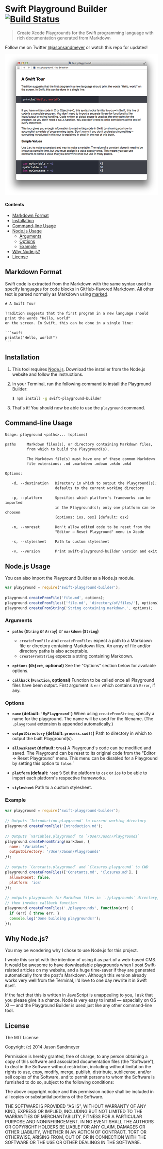 # Swift Playground Builder [![Build Status](https://travis-ci.org/jas/swift-playground-builder.svg?branch=master)](https://travis-ci.org/jas/swift-playground-builder)

> Create Xcode Playgrounds for the Swift programming language with rich documentation generated from Markdown

Follow me on Twitter [@jasonsandmeyer](http://twitter.com/jasonsandmeyer) or watch this repo for updates!

![Playground example](screenshot.png)

#### Contents
* [Markdown Format](README.md#markdown-format)
* [Installation](README.md#installation)
* [Command-line Usage](README.md#command-line-usage)
* [Node.js Usage](README.md#nodejs-usage)
  * [Arguments](README.md#arguments)
  * [Options](README.md#options)
  * [Example](README.md#example)
* [Why Node.js?](README.md#why-nodejs)
* [License](README.md#license)

## Markdown Format

Swift code is extracted from the Markdown with the same syntax used to specify languages for code blocks in GitHub-flavored Markdown. All other text is parsed normally as Markdown using [marked](https://github.com/chjj/marked).

    # A Swift Tour

    Tradition suggests that the first program in a new language should print the words "Hello, world"
    on the screen. In Swift, this can be done in a single line:

    ```swift
    println("Hello, world!")
    ```

## Installation

1. This tool requires [Node.js](http://nodejs.org). Download the installer from the Node.js website and follow the instructions.

2. In your Terminal, run the following command to install the Playground Builder:

   ```sh
   $ npm install -g swift-playground-builder
   ```

3. That's it! You should now be able to use the `playground` command.

## Command-line Usage

```
Usage: playground <paths>... [options]

paths     Markdown files(s), or directory containing Markdown files,
          from which to build the Playground(s).
          
          The Markdown file(s) must have one of these common Markdown
          file extensions: .md .markdown .mdown .mkdn .mkd

Options:

   -d, --destination   Directory in which to output the Playground(s);
                       defaults to the current working directory

   -p, --platform      Specifies which platform's frameworks can be imported
                       in the Playground(s); only one platform can be choosen
                       [options: ios, osx] [default: osx]

   -n, --noreset       Don't allow edited code to be reset from the
                       "Editor → Reset Playground" menu in Xcode

   -s, --stylesheet    Path to custom stylesheet

   -v, --version       Print swift-playground-builder version and exit
```

## Node.js Usage

You can also import the Playground Builder as a Node.js module.

```js
var playground = require('swift-playground-builder');

playground.createFromFile('file.md', options);
playground.createFromFiles(['file.md', 'directory/of/files/'], options);
playground.createFromString('String containing markdown.', options);
```

### Arguments

* **`paths` (`String` or `Array`)** or **`markdown` (`String`)**
  * `createFromFile` and `createFromFiles` expect a path to a Markdown file or directory containing Markdown files. An array of file and/or directory paths is also acceptable.
  * `createFromString` expects a string containing Markdown.

* **`options` (`Object`, optional)**
  See the "Options" section below for available options.

* **`callback` (`Function`, optional)**
  Function to be called once all Playground files have been output. First argument is `err` which contains an `Error`, if any.

### Options

* **`name` (default: `'MyPlayground'`)**
  When using `createFromString`, specify a name for the playground. The name will be used for
  the filename. (The `.playground` extension is appended automatically.)

* **`outputDirectory` (default: `process.cwd()`)**
  Path to directory in which to output the built Playground(s).

* **`allowsReset` (default: `true`)**
  A Playground's code can be modified and saved. The Playground can be reset to its original code from the "Editor → Reset Playground" menu. This menu can be disabled for a Playground by setting this option to `false`.`

* **`platform` (default: `'osx'`)**
  Set the platform to `osx` or `ios` to be able to import each platform's respective frameworks.

* **`stylesheet`**
  Path to a custom stylesheet.


### Example

```js
var playground = require('swift-playground-builder');

// Outputs `Introduction.playground` to current working directory
playground.createFromFile('Introduction.md');

// Outputs `Variables.playground` to `/User/Jason/Playgrounds`
playground.createFromString(markdown, {
  name: 'Variables',
  outputDirectory: '/User/Jason/Playgrounds'
});

// outputs `Constants.playground` and `Closures.playground` to CWD
playground.createFromFiles(['Constants.md', 'Closures.md'], {
  allowsReset: false,
  platform: 'ios'
});

// outputs playgrounds for Markdown files in `./playgrounds` directory,
// then invokes callback function
playground.createFromFiles('./playgrounds', function(err) {
  if (err) { throw err; }
  console.log('Done building playgrounds!');
});
```

## Why Node.js?

You may be wondering why I chose to use Node.js for this project.

I wrote this script with the intention of using it as part of a web-based CMS. It would be awesome to have downloadable playgrounds when I post Swift-related articles on my website, and a huge time-saver if they are generated automatically from the post's Markdown. Although this version already works very well from the Terminal, I'd love to one day rewrite it in Swift itself.

If the fact that this is written in JavaScript is unappealing to you, I ask that you please give it a chance. Node is very easy to install — especially on OS X!  — and the Playground Builder is used just like any other command-line tool.

## License

The MIT License

Copyright (c) 2014 Jason Sandmeyer

Permission is hereby granted, free of charge, to any person obtaining a copy of this software and associated documentation files (the "Software"), to deal in the Software without restriction, including without limitation the rights to use, copy, modify, merge, publish, distribute, sublicense, and/or sell copies of the Software, and to permit persons to whom the Software is furnished to do so, subject to the following conditions:

The above copyright notice and this permission notice shall be included in all copies or substantial portions of the Software.

THE SOFTWARE IS PROVIDED "AS IS", WITHOUT WARRANTY OF ANY KIND, EXPRESS OR IMPLIED, INCLUDING BUT NOT LIMITED TO THE WARRANTIES OF MERCHANTABILITY, FITNESS FOR A PARTICULAR PURPOSE AND NONINFRINGEMENT. IN NO EVENT SHALL THE AUTHORS OR COPYRIGHT HOLDERS BE LIABLE FOR ANY CLAIM, DAMAGES OR OTHER LIABILITY, WHETHER IN AN ACTION OF CONTRACT, TORT OR OTHERWISE, ARISING FROM, OUT OF OR IN CONNECTION WITH THE SOFTWARE OR THE USE OR OTHER DEALINGS IN THE SOFTWARE.
